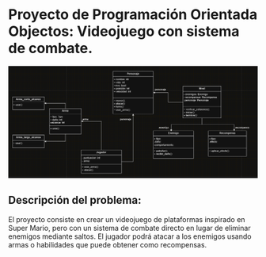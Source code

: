 # Proyecto de Programación Orientada Objectos: Videojuego con sistema de combate.

![img.png](img.png)




## **Descripción del problema:**

El proyecto consiste en crear un videojuego de plataformas inspirado en Super Mario, pero con un sistema de combate directo en lugar de eliminar enemigos mediante saltos. El jugador podrá atacar a los enemigos usando armas o habilidades que puede obtener como recompensas.  



